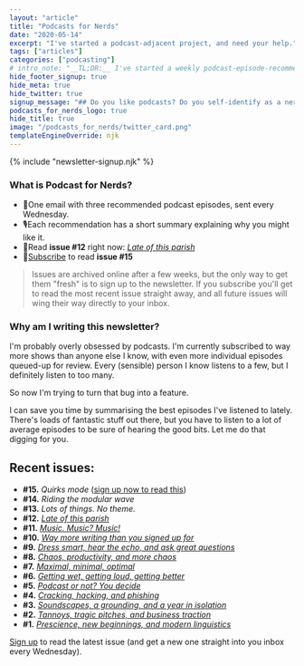```yaml
---
layout: "article"
title: "Podcasts for Nerds"
date: "2020-05-14"
excerpt: "I've started a podcast-adjacent project, and need your help."
tags: ["articles"]
categories: ["podcasting"]
# intro_note: "__TL;DR:__ I've started a weekly podcast-episode-recommendations newsletter. [Sign up now](#newsletter-signup) (unless your inbox is too full or you're just not interested)."
hide_footer_signup: true
hide_meta: true
hide_twitter: true
signup_message: "## Do you like podcasts? Do you self-identify as a nerd?\n \n If so, you should sign up!"
podcasts_for_nerds_logo: true
hide_title: true
image: "/podcasts_for_nerds/twitter_card.png"
templateEngineOverride: njk
---
```


{% include "newsletter-signup.njk" %}

### What is Podcast for Nerds?

-   💌One email with three recommended podcast episodes, sent every Wednesday.
-   🎙️Each recommendation has a short summary explaining why you might like it.
-   👀Read **issue #12** right now: [_Late of this parish_](/podcasts-for-nerds/11-late-of-this-parish/)
-   📮[Subscribe](#newsletter-signup) to read **issue #15**

> Issues are archived online after a few weeks, but the only way to get them "fresh" is to sign up to the newsletter. If you subscribe you'll get to read the most recent issue straight away, and all future issues will wing their way directly to your inbox.

### Why am I writing this newsletter?

I'm probably overly obsessed by podcasts. I'm currently subscribed to way more shows than anyone else I know, with even more individual episodes queued-up for review. Every (sensible) person I know listens to a few, but I definitely listen to too many.

So now I'm trying to turn that bug into a feature.

I can save you time by summarising the best episodes I've listened to lately. There's loads of fantastic stuff out there, but you have to listen to a lot of average episodes to be sure of hearing the good bits. Let me do that digging for you.

## Recent issues:

-   **#15.** _Quirks mode_ ([sign up now to read this](#newsletter-signup))
-   **#14.** _Riding the modular wave_
-   **#13.** _Lots of things. No theme._
-   **#12.** [_Late of this parish_](/podcasts-for-nerds/12-late-of-this-parish/)
-   **#11.** [_Music. Music? Music!_](/podcasts-for-nerds/11-music-music-music/)
-   **#10.** [_Way more writing than you signed up for_](/podcasts-for-nerds/10-way-more-writing-than-you-signed-up-for/)
-   **#9.** [_Dress smart, hear the echo, and ask great questions_](/podcasts-for-nerds/09-smart-echo-questions/)
-   **#8.** [_Chaos, productivity, and more chaos_](/podcasts-for-nerds/08-chaos-productivity-more-chaos/)
-   **#7.** [_Maximal, minimal, optimal_](/podcasts-for-nerds/07-maximal-minimal-optimal/)
-   **#6.** [_Getting wet, getting loud, getting better_](/podcasts-for-nerds/06-wet-loud-better/)
-   **#5.** [_Podcast or not? You decide_](/podcasts-for-nerds/05-podcast-or-not/)
-   **#4.** [_Cracking, hacking, and phishing_](/podcasts-for-nerds/04-cracking-hacking-phishing/)
-   **#3.** [_Soundscapes, a grounding, and a year in isolation_](/podcasts-for-nerds/03-soundscapes-grounding-isolation/)
-   **#2.** [_Tannoys, tragic pitches, and business traction_](/podcasts-for-nerds/02-tannoys-pitches-traction/)
-   **#1.** [_Prescience, new beginnings, and modern linguistics_](/podcasts-for-nerds/01-prescience-beginnings-linguistics/)

[Sign up](#newsletter-signup) to read the latest issue (and get a new one straight into you inbox every Wednesday).
